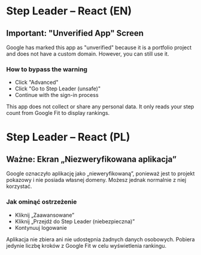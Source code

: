 # Step Leader – React (EN)
## Important: "Unverified App" Screen
Google has marked this app as "unverified" because it is a portfolio project and does not have a custom domain. However, you can still use it.

### How to bypass the warning
- Click "Advanced"
- Click "Go to Step Leader (unsafe)"
- Continue with the sign-in process

This app does not collect or share any personal data. It only reads your step count from Google Fit to display rankings.

# Step Leader – React (PL)
## Ważne: Ekran „Niezweryfikowana aplikacja”
Google oznaczyło aplikację jako „nieweryfikowaną”, ponieważ jest to projekt pokazowy i nie posiada własnej domeny. Możesz jednak normalnie z niej korzystać.

### Jak ominąć ostrzeżenie
- Kliknij „Zaawansowane”
- Kliknij „Przejdź do Step Leader (niebezpieczna)”
- Kontynuuj logowanie

Aplikacja nie zbiera ani nie udostępnia żadnych danych osobowych. Pobiera jedynie liczbę kroków z Google Fit w celu wyświetlenia rankingu.
